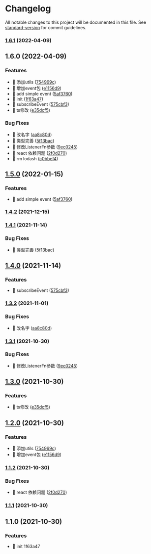 # Changelog

All notable changes to this project will be documented in this file. See [standard-version](https://github.com/conventional-changelog/standard-version) for commit guidelines.

### [1.6.1](https://github.com/jackeryjam/jiao-tong/compare/v1.6.0...v1.6.1) (2022-04-09)

## 1.6.0 (2022-04-09)


### Features

* 🎸 添加utils ([754969c](https://github.com/jackeryjam/jiao-tong/commit/754969c6904c175ceb76c9c20d7af962c98b399f))
* 🎸 增加event包 ([e1156d9](https://github.com/jackeryjam/jiao-tong/commit/e1156d9e139a93968725df9a5ed24994b3cd7e72))
* 🎸 add simple event ([5af3760](https://github.com/jackeryjam/jiao-tong/commit/5af3760c775ec5d951bf14be7624e73da33cc0e0))
* 🎸 init ([1f63a47](https://github.com/jackeryjam/jiao-tong/commit/1f63a478be16b575dabae7b12d4379e51cebe269))
* 🎸 subscribeEvent ([575cbf3](https://github.com/jackeryjam/jiao-tong/commit/575cbf34bca2d41472cb85c3108b3d44cebd54bc))
* 🎸 ts修改 ([e35dcf5](https://github.com/jackeryjam/jiao-tong/commit/e35dcf5cc183e758062202f157f532f21b4f3f4d))


### Bug Fixes

* 🐛 改名字 ([aa8c80d](https://github.com/jackeryjam/jiao-tong/commit/aa8c80d8f0bde368c935973daf71c92f1ed01289))
* 🐛 类型完善 ([5f13bac](https://github.com/jackeryjam/jiao-tong/commit/5f13bac05f8c4c3e2e07246b27185d2dedadefeb))
* 🐛 修改ListenerFn参数 ([9ec0245](https://github.com/jackeryjam/jiao-tong/commit/9ec02450190bcb868ee6f2a2f8deed7500b35116))
* 🐛 react 依赖问题 ([2f0d270](https://github.com/jackeryjam/jiao-tong/commit/2f0d270e2b6bc790cbb4168121d7841ef4873eb7))
* 🐛 rm lodash ([c0bbef4](https://github.com/jackeryjam/jiao-tong/commit/c0bbef43ee0056ee4063546a0c2930a44b36b7cd))

## [1.5.0](https://github.com/jackeryjam/jiao-tong/compare/v1.4.2...v1.5.0) (2022-01-15)


### Features

* 🎸 add simple event ([5af3760](https://github.com/jackeryjam/jiao-tong/commit/5af3760c775ec5d951bf14be7624e73da33cc0e0))

### [1.4.2](https://github.com/jackeryjam/jiao-tong/compare/v1.4.1...v1.4.2) (2021-12-15)

### [1.4.1](https://github.com/jackeryjam/jiao-tong/compare/v1.4.0...v1.4.1) (2021-11-14)


### Bug Fixes

* 🐛 类型完善 ([5f13bac](https://github.com/jackeryjam/jiao-tong/commit/5f13bac05f8c4c3e2e07246b27185d2dedadefeb))

## [1.4.0](https://github.com/jackeryjam/jiao-tong/compare/v1.3.2...v1.4.0) (2021-11-14)


### Features

* 🎸 subscribeEvent ([575cbf3](https://github.com/jackeryjam/jiao-tong/commit/575cbf34bca2d41472cb85c3108b3d44cebd54bc))

### [1.3.2](https://github.com/jackeryjam/jiao-tong/compare/v1.3.1...v1.3.2) (2021-11-01)


### Bug Fixes

* 🐛 改名字 ([aa8c80d](https://github.com/jackeryjam/jiao-tong/commit/aa8c80d8f0bde368c935973daf71c92f1ed01289))

### [1.3.1](https://github.com/jackeryjam/jiao-tong/compare/v1.3.0...v1.3.1) (2021-10-30)


### Bug Fixes

* 🐛 修改ListenerFn参数 ([9ec0245](https://github.com/jackeryjam/jiao-tong/commit/9ec02450190bcb868ee6f2a2f8deed7500b35116))

## [1.3.0](https://github.com/jackeryjam/jiao-tong/compare/v1.2.0...v1.3.0) (2021-10-30)


### Features

* 🎸 ts修改 ([e35dcf5](https://github.com/jackeryjam/jiao-tong/commit/e35dcf5cc183e758062202f157f532f21b4f3f4d))

## [1.2.0](https://github.com/jackeryjam/jiao-tong/compare/v1.1.2...v1.2.0) (2021-10-30)


### Features

* 🎸 添加utils ([754969c](https://github.com/jackeryjam/jiao-tong/commit/754969c6904c175ceb76c9c20d7af962c98b399f))
* 🎸 增加event包 ([e1156d9](https://github.com/jackeryjam/jiao-tong/commit/e1156d9e139a93968725df9a5ed24994b3cd7e72))

### [1.1.2](https://github.com/jackeryjam/jiao-tong/compare/v1.1.1...v1.1.2) (2021-10-30)


### Bug Fixes

* 🐛 react 依赖问题 ([2f0d270](https://github.com/jackeryjam/jiao-tong/commit/2f0d270e2b6bc790cbb4168121d7841ef4873eb7))

### [1.1.1](https://github.com/jackeryjam/jiao-tong/compare/v1.1.0...v1.1.1) (2021-10-30)

## 1.1.0 (2021-10-30)


### Features

* 🎸 init 1f63a47
